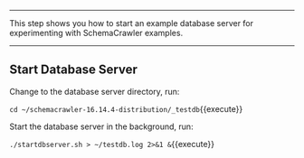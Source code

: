 -----

This step shows you how to start an example database server for experimenting with SchemaCrawler examples.

-----

## Start Database Server

Change to the database server directory, run:

`cd ~/schemacrawler-16.14.4-distribution/_testdb`{{execute}}

Start the database server in the background, run:

`./startdbserver.sh > ~/testdb.log 2>&1 &`{{execute}}
